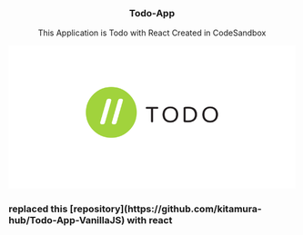 <br />

<h3 align="center">Todo-App</h3>
<p align="center">This Application is Todo with React Created in CodeSandbox</p>
<img src="img/Todo-list.png">

<br />
<h3>replaced this [repository](https://github.com/kitamura-hub/Todo-App-VanillaJS) with react</h3>

